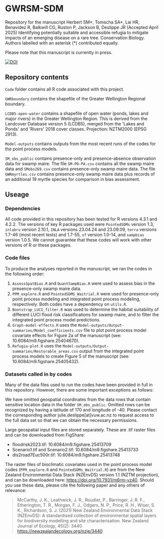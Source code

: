 # GWRSM-SDM

Repository for the manuscript Herbert SM*, Tomscha SA*, Lai HR, Benavidez R, Balkwill CG, Ruston P, Jackson B, Deslippe JR (Accepted April 2025) Identifying potentially suitable and accessible refugia to mitigate impacts of an emerging disease on a rare tree. Conservation Biology.
Authors labelled with an asterisk (*) contributed equally. 

Please note that this manuscript is currently in press. 

[![DOI](https://zenodo.org/badge/772350956.svg)](https://zenodo.org/doi/10.5281/zenodo.10836317)

## Repository contents

`Code` folder contains all R code associated with this project.

`GWRboundary` contains the shapefile of the Greater Wellington Regional boundary. 

`LCDB5-open-water` contains a shapefile of open water (ponds, lakes and major rivers) in the Greater Wellington Region. This is derived from the Landcover Database version 5 (LCDB5), merged from the 'Lakes and Ponds' and 'Rivers' 2018 cover classes. Projection: NZTM2000 (EPSG 2913). 

`Model-outputs` contains outputs from the most recent runs of the codes for the point process models. 

`SM_obs_public` contains presence-only and presence-absence observation data for swamp maire. The file `SM-PO-PA.csv` contains all the swamp maire data and `SMobs269.csv` contains presence-only swamp maire data. The file `GWRmyrtles.csv` contains presence-only swamp maire data plus records of an additional 19 myrtle species for comparison in bias assessment. 

## Useage

### Dependencies

All code provided in this repository has been tested for R versions 4.3.1 and 4.2.2. The versions of key R packages used were `PointedSDMs` version 1.3, `inlabru` version 2.10.1, `INLA` versions 23.04.24 and 23.09.09, `terra` versions 1.7-46 (most recent tests) and 1.7-55, `sf` version 1.0-14, and `sampbias` version 1.0.5. We cannot guarantee that these codes will work with other versions of R or these packages.  

### Code files

To produce the analyses reported in the manuscript, we ran the codes in the following order:

1. `AssessSpatBias.R` and `QuantSampBias.R` were used to assess bias in the presence-only swamp maire data.
2. `PPM_explore.R` and `PointedSDMS_Waitrial.R` were used for presence-only point process modeling and integrated point process modeling, respectively. Both codes have a dependency on `utils.R`.
3. `Bootstrap_LUCI_filter.R` was used to determine the habitat suitability of different LUCI flood risk classifications for swamp maire, and to filter the integrated point process model predictions.
4. `Graph-model-effects.R` uses the `Model-outputs/Output-summaries/Model_coefficients.csv` file to plot point process model covariate effects for Figure 2a of the manuscript (see: 10.6084/m9.figshare.25404670). 
5. `Refugia-plot.R` uses the `Model-outputs/Output-summaries/Restorable_areas.csv` output from the integrated point process models to create Figure 5 of the manuscript (see: 10.6084/m9.figshare.25405432). 

### Datasets called in by codes

Many of the data files used to run the codes have been provided in full in this repository. However, there are some important exceptions as follows:

We have omitted geospatial coordinates from the data rows that contain sensitive location data in the folder `SM_obs_public`. Omitted rows can be recognized by having a latitude of 170 and longitude of -40. Please contact the corresponding author julie.deslippe[at]vuw.ac.nz to request access to the full data set so that we can obtain the necessary permissions. 

Large geospatial input files are stored separately. These are .tif raster files and can be downloaded from FigShare:

- floodrisk2023.tif: 10.6084/m9.figshare.25413709
- Scenario1.tif and Scenario2.tif: 10.6084/m9.figshare.25413733
- dis2road7Euc500r.tif: 10.6084/m9.figshare.25413748

The raster files of bioclimatic covariates used in the point process model codes (`PPM_explore.R` and `PointedSDMs_Waitrial.R`) are from the New Zealand Environmental Data Stack (NZEnvDS) version 1.1 (NZTM projection), and can be downloaded here: https://doi.org/10.7931/m6rm-vz40. Should you use these data, please cite the following paper and any others of relevance:

> McCarthy, J. K., Leathwick, J. R., Roudier, P., Barringer, J. R. F., Etherington, T. R., Morgan, F. J., Odgers, N. P., Price, R. H., Wiser, S. K., Richardson, S. J. (2021) New Zealand Environmental Data Stack (NZEnvDS): A standardised collection of environmental spatial layers for biodiversity modelling and site characterisation. New Zealand Journal of Ecology, 45(2): 3440 https://newzealandecology.org/nzje/3440


